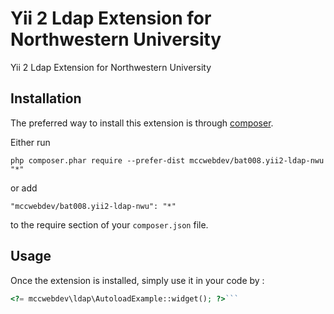 Yii 2 Ldap Extension for Northwestern University
================================================
Yii 2 Ldap Extension for Northwestern University

Installation
------------

The preferred way to install this extension is through [composer](http://getcomposer.org/download/).

Either run

```
php composer.phar require --prefer-dist mccwebdev/bat008.yii2-ldap-nwu "*"
```

or add

```
"mccwebdev/bat008.yii2-ldap-nwu": "*"
```

to the require section of your `composer.json` file.


Usage
-----

Once the extension is installed, simply use it in your code by  :

```php
<?= mccwebdev\ldap\AutoloadExample::widget(); ?>```
